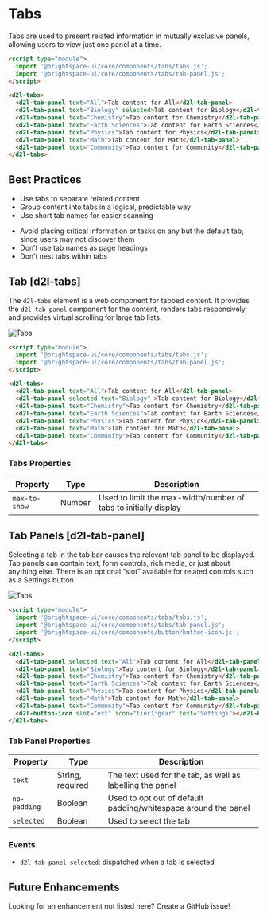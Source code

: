 
# Tabs
Tabs are used to present related information in mutually exclusive panels, allowing users to view just one panel at a time.

<!-- docs: demo display:block -->
```html
<script type="module">
  import '@brightspace-ui/core/components/tabs/tabs.js';
  import '@brightspace-ui/core/components/tabs/tab-panel.js';
</script>

<d2l-tabs>
  <d2l-tab-panel text="All">Tab content for All</d2l-tab-panel>
  <d2l-tab-panel text="Biology" selected>Tab content for Biology</d2l-tab-panel>
  <d2l-tab-panel text="Chemistry">Tab content for Chemistry</d2l-tab-panel>
  <d2l-tab-panel text="Earth Sciences">Tab content for Earth Sciences</d2l-tab-panel>
  <d2l-tab-panel text="Physics">Tab content for Physics</d2l-tab-panel>
  <d2l-tab-panel text="Math">Tab content for Math</d2l-tab-panel>
  <d2l-tab-panel text="Community">Tab content for Community</d2l-tab-panel>
</d2l-tabs>
```

## Best Practices
<!-- docs: start best practices -->
<!-- docs: start dos -->
* Use tabs to separate related content
* Group content into tabs in a logical, predictable way
* Use short tab names for easier scanning
<!-- docs: end dos -->

<!-- docs: start donts -->
* Avoid placing critical information or tasks on any but the default tab, since users may not discover them
* Don’t use tab names as page headings
* Don’t nest tabs within tabs
<!-- docs: end donts -->
<!-- docs: end best practices -->

## Tab [d2l-tabs]

The `d2l-tabs` element is a web component for tabbed content. It provides the `d2l-tab-panel` component for the content, renders tabs responsively, and provides virtual scrolling for large tab lists.

<!-- docs: start hidden content -->
![Tabs](./screenshots/tabs.png?raw=true)
<!-- docs: end hidden content -->

<!-- docs: demo live name:d2l-tabs display:block -->
```html
<script type="module">
  import '@brightspace-ui/core/components/tabs/tabs.js';
  import '@brightspace-ui/core/components/tabs/tab-panel.js';
</script>

<d2l-tabs>
  <d2l-tab-panel text="All">Tab content for All</d2l-tab-panel>
  <d2l-tab-panel selected text="Biology" >Tab content for Biology</d2l-tab-panel>
  <d2l-tab-panel text="Chemistry">Tab content for Chemistry</d2l-tab-panel>
  <d2l-tab-panel text="Earth Sciences">Tab content for Earth Sciences</d2l-tab-panel>
  <d2l-tab-panel text="Physics">Tab content for Physics</d2l-tab-panel>
  <d2l-tab-panel text="Math">Tab content for Math</d2l-tab-panel>
  <d2l-tab-panel text="Community">Tab content for Community</d2l-tab-panel>
</d2l-tabs>
```

<!-- docs: start hidden content -->
### Tabs Properties

| Property | Type | Description |
|--|--|--|
| `max-to-show` | Number | Used to limit the max-width/number of tabs to initially display |

<!-- docs: end hidden content -->

## Tab Panels [d2l-tab-panel]
Selecting a tab in the tab bar causes the relevant tab panel to be displayed. Tab panels can contain text, form controls, rich media, or just about anything else. There is an optional “slot” available for related controls such as a Settings button.

<!-- docs: start hidden content -->
![Tabs](./screenshots/tabs.png?raw=true)
<!-- docs: end hidden content -->

<!-- docs: demo live name:d2l-tab-panel display:block -->
```html
<script type="module">
  import '@brightspace-ui/core/components/tabs/tabs.js';
  import '@brightspace-ui/core/components/tabs/tab-panel.js';
  import '@brightspace-ui/core/components/button/button-icon.js';
</script>

<d2l-tabs>
  <d2l-tab-panel selected text="All">Tab content for All</d2l-tab-panel>
  <d2l-tab-panel text="Biology">Tab content for Biology</d2l-tab-panel>
  <d2l-tab-panel text="Chemistry">Tab content for Chemistry</d2l-tab-panel>
  <d2l-tab-panel text="Earth Sciences">Tab content for Earth Sciences</d2l-tab-panel>
  <d2l-tab-panel text="Physics">Tab content for Physics</d2l-tab-panel>
  <d2l-tab-panel text="Math">Tab content for Math</d2l-tab-panel>
  <d2l-tab-panel text="Community">Tab content for Community</d2l-tab-panel>
  <d2l-button-icon slot="ext" icon="tier1:gear" text="Settings"></d2l-button-icon>
</d2l-tabs>
```

<!-- docs: start hidden content -->
### Tab Panel Properties
| Property | Type | Description |
|--|--|--|
| `text` | String, required | The text used for the tab, as well as labelling the panel |
| `no-padding` | Boolean | Used to opt out of default padding/whitespace around the panel |
| `selected` | Boolean | Used to select the tab |

### Events
- `d2l-tab-panel-selected`: dispatched when a tab is selected
## Future Enhancements

Looking for an enhancement not listed here? Create a GitHub issue!
<!-- docs: end hidden content -->
